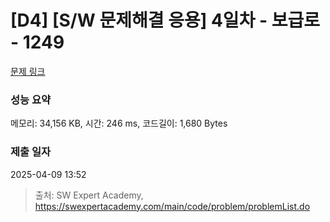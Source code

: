 # [D4] [S/W 문제해결 응용] 4일차 - 보급로 - 1249 

[문제 링크](https://swexpertacademy.com/main/code/problem/problemDetail.do?contestProbId=AV15QRX6APsCFAYD) 

### 성능 요약

메모리: 34,156 KB, 시간: 246 ms, 코드길이: 1,680 Bytes

### 제출 일자

2025-04-09 13:52



> 출처: SW Expert Academy, https://swexpertacademy.com/main/code/problem/problemList.do
